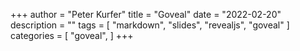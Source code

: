 +++
author = "Peter Kurfer"
title = "Goveal"
date = "2022-02-20"
description = ""
tags = [
    "markdown",
    "slides",
    "revealjs",
    "goveal"
]
categories = [
    "goveal",
]
+++

